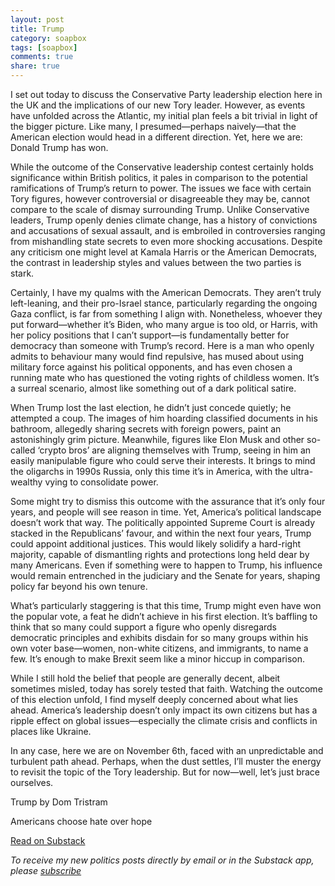 ```yaml
---
layout: post
title: Trump
category: soapbox
tags: [soapbox]
comments: true
share: true
---
```


I set out today to discuss the Conservative Party leadership election here in the UK and
the implications of our new Tory leader. However, as events have unfolded across the
Atlantic, my initial plan feels a bit trivial in light of the bigger picture. Like many,
I presumed—perhaps naively—that the American election would head in a different direction.
Yet, here we are: Donald Trump has won.

While the outcome of the Conservative leadership contest certainly holds significance
within British politics, it pales in comparison to the potential ramifications of Trump’s
return to power. The issues we face with certain Tory figures, however controversial or
disagreeable they may be, cannot compare to the scale of dismay surrounding Trump. Unlike
Conservative leaders, Trump openly denies climate change, has a history of convictions and
accusations of sexual assault, and is embroiled in controversies ranging from mishandling 
state secrets to even more shocking accusations. Despite any criticism one might level at
Kamala Harris or the American Democrats, the contrast in leadership styles and values
between the two parties is stark.

Certainly, I have my qualms with the American Democrats. They aren’t truly left-leaning,
and their pro-Israel stance, particularly regarding the ongoing Gaza conflict, is far
from something I align with. Nonetheless, whoever they put forward—whether it’s Biden, who
many argue is too old, or Harris, with her policy positions that I can’t support—is
fundamentally better for democracy than someone with Trump’s record. Here is a man who
openly admits to behaviour many would find repulsive, has mused about using military force
against his political opponents, and has even chosen a running mate who has questioned
the voting rights of childless women. It’s a surreal scenario, almost like something out
of a dark political satire.

When Trump lost the last election, he didn’t just concede quietly; he attempted a coup.
The images of him hoarding classified documents in his bathroom, allegedly sharing secrets
with foreign powers, paint an astonishingly grim picture. Meanwhile, figures like Elon
Musk and other so-called ‘crypto bros’ are aligning themselves with Trump, seeing in him
an easily manipulable figure who could serve their interests. It brings to mind the
oligarchs in 1990s Russia, only this time it’s in America, with the ultra-wealthy vying
to consolidate power.

Some might try to dismiss this outcome with the assurance that it’s only four years, and
people will see reason in time. Yet, America’s political landscape doesn’t work that way.
The politically appointed Supreme Court is already stacked in the Republicans’ favour, and
within the next four years, Trump could appoint additional justices. This would likely
solidify a hard-right majority, capable of dismantling rights and protections long held
dear by many Americans. Even if something were to happen to Trump, his influence would
remain entrenched in the judiciary and the Senate for years, shaping policy far beyond
his own tenure.

What’s particularly staggering is that this time, Trump might even have won the popular
vote, a feat he didn’t achieve in his first election. It’s baffling to think that so many
could support a figure who openly disregards democratic principles and exhibits disdain
for so many groups within his own voter base—women, non-white citizens, and immigrants,
to name a few. It’s enough to make Brexit seem like a minor hiccup in comparison.

While I still hold the belief that people are generally decent, albeit sometimes misled,
today has sorely tested that faith. Watching the outcome of this election unfold, I find
myself deeply concerned about what lies ahead. America’s leadership doesn’t only impact
its own citizens but has a ripple effect on global issues—especially the climate crisis
and conflicts in places like Ukraine.

In any case, here we are on November 6th, faced with an unpredictable and turbulent path
ahead. Perhaps, when the dust settles, I’ll muster the energy to revisit the topic of the
Tory leadership. But for now—well, let’s just brace ourselves.

<div class="substack-post-embed"><p lang="en">Trump by Dom Tristram</p><p>Americans choose hate over hope</p><a data-post-link href="https://domtristram.substack.com/p/trump">Read on Substack</a></div><script async src="https://substack.com/embedjs/embed.js" charset="utf-8"></script>


<em>To receive my new politics posts directly by email or in the Substack app,
please <a href="https://domtristram.substack.com/">subscribe</a></em>